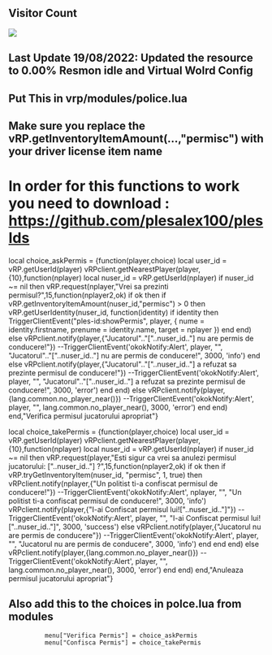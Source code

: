## Visitor Count
  <img src="https://profile-counter.glitch.me/vrp_dmvAX/count.svg" />

## Last Update 19/08/2022: Updated the resource to 0.00% Resmon idle and Virtual Wolrd Config

## Put This in vrp/modules/police.lua

## Make sure you replace the vRP.getInventoryItemAmount(...,"permisc") with your driver license item name

# In order for this functions to work you need to download : https://github.com/plesalex100/plesIds


local choice_askPermis = {function(player,choice)
  local user_id = vRP.getUserId(player)
  vRPclient.getNearestPlayer(player,{10},function(nplayer)
  local nuser_id = vRP.getUserId(nplayer)
  if nuser_id ~= nil then
    vRP.request(nplayer,"Vrei sa prezinti permisul?",15,function(nplayer2,ok)
    if ok then
      if vRP.getInventoryItemAmount(nuser_id,"permisc") > 0 then
          vRP.getUserIdentity(nuser_id, function(identity)
            if identity then
              TriggerClientEvent("ples-id:showPermis", player, {
                nume = identity.firstname, 
                prenume = identity.name, 
                target = nplayer
              })
            end
          end)
      else
       vRPclient.notify(player,{"Jucatorul".."["..nuser_id.."] nu are permis de conducere!"})
        --TriggerClientEvent('okokNotify:Alert', player, "", "Jucatorul".."["..nuser_id.."] nu are permis de conducere!", 3000, 'info')
      end
    else
      vRPclient.notify(player,{"Jucatorul".."["..nuser_id.."] a refuzat sa prezinte permisul de conducere!"})
      --TriggerClientEvent('okokNotify:Alert', player, "", "Jucatorul".."["..nuser_id.."] a refuzat sa prezinte permisul de conducere!", 3000, 'error')
    end
    end)
  else
    vRPclient.notify(player,{lang.common.no_player_near()})
    --TriggerClientEvent('okokNotify:Alert', player, "", lang.common.no_player_near(), 3000, 'error')
  end
end)
end,"Verifica permisul jucatorului apropriat"}



local choice_takePermis = {function(player,choice)
  local user_id = vRP.getUserId(player)
  vRPclient.getNearestPlayer(player,{10},function(nplayer)
  local nuser_id = vRP.getUserId(nplayer)
  if nuser_id ~= nil then
    vRP.request(player,"Esti sigur ca vrei sa anulezi permisul jucatorului: ["..nuser_id.."] ?",15,function(nplayer2,ok)
    if ok then
      if vRP.tryGetInventoryItem(nuser_id, "permisc", 1, true) then
        vRPclient.notify(nplayer,{"Un politist ti-a confiscat permisul de conducere!"})
        --TriggerClientEvent('okokNotify:Alert', nplayer, "", "Un politist ti-a confiscat permisul de conducere!", 3000, 'info')
        vRPclient.notify(player,{"I-ai Confiscat permisul lui!["..nuser_id.."]"})
        --TriggerClientEvent('okokNotify:Alert', player, "", "I-ai Confiscat permisul lui!["..nuser_id.."]", 3000, 'success')
      else
        vRPclient.notify(player,{"Jucatorul nu are permis de conducere"})
        --TriggerClientEvent('okokNotify:Alert', player, "", "Jucatorul nu are permis de conducere", 3000, 'info')
      end
    end
    end)
  else
    vRPclient.notify(player,{lang.common.no_player_near()})
    --TriggerClientEvent('okokNotify:Alert', player, "", lang.common.no_player_near(), 3000, 'error')
  end
end)
end,"Anuleaza permisul jucatorului apropriat"}


## Also add this to the choices in polce.lua from modules


              menu["Verifica Permis"] = choice_askPermis
              menu["Confisca Permis"] = choice_takePermis
